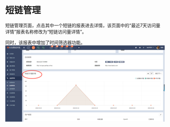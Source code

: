 # 短链管理

短链管理页面，点击其中一个短链的报表进去详情，该页面中的“最近7天访问量详情”报表名称修改为“短链访问量详情”。

同时，该报表中增加了时间筛选器功能。![](/assets/1522061748%281%29.jpg)

